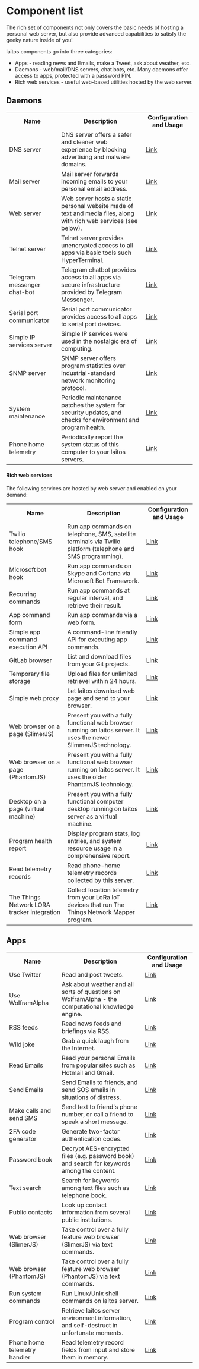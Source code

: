 # Component list

The rich set of components not only covers the basic needs of hosting a personal web server,
but also provide advanced capabilities to satisfy the geeky nature inside of you!

laitos components go into three categories:
- Apps - reading news and Emails, make a Tweet, ask about weather, etc.
- Daemons - web/mail/DNS servers, chat bots, etc. Many daemons offer access to apps, protected with a password PIN.
- Rich web services - useful web-based utilities hosted by the web server.

## Daemons
<table>
    <tr>
        <th>Name</th>
        <th>Description</th>
        <th>Configuration and Usage</th>
    </tr>
    <tr>
        <td>DNS server</td>
        <td>DNS server offers a safer and cleaner web experience by blocking advertising and malware domains.</td>
        <td><a href="https://github.com/HouzuoGuo/laitos/wiki/%5BDaemon%5D-DNS-server" target="_blank">Link</a></td>
    </tr>
    <tr>
        <td>Mail server</td>
        <td>Mail server forwards incoming emails to your personal email address.</td>
        <td><a href="https://github.com/HouzuoGuo/laitos/wiki/%5BDaemon%5D-mail-server" target="_blank">Link</a></td>
    </tr>
    <tr>
        <td>Web server</td>
        <td>Web server hosts a static personal website made of text and media files, along with rich web services (see below).</td>
        <td><a href="https://github.com/HouzuoGuo/laitos/wiki/%5BDaemon%5D-web-server" target="_blank">Link</a></td>
    </tr>
    <tr>
        <td>Telnet server</td>
        <td>Telnet server provides unencrypted access to all apps via basic tools such HyperTerminal.</td>
        <td><a href="https://github.com/HouzuoGuo/laitos/wiki/%5BDaemon%5D-telnet-server" target="_blank">Link</a></td>
    </tr>
    <tr>
        <td>Telegram messenger chat-bot</td>
        <td>Telegram chatbot provides access to all apps via secure infrastructure provided by Telegram Messenger.</td>
        <td><a href="https://github.com/HouzuoGuo/laitos/wiki/%5BDaemon%5D-telegram-chat-bot" target="_blank">Link</a></td>
    </tr>
    <tr>
        <td>Serial port communicator</td>
        <td>Serial port communicator provides access to all apps to serial port devices.</td>
        <td><a href="https://github.com/HouzuoGuo/laitos/wiki/%5BDaemon%5D-serial-port-communicator" target="_blank">Link</a></td>
    </tr>
    <tr>
        <td>Simple IP services server</td>
        <td>Simple IP services were used in the nostalgic era of computing.</td>
        <td><a href="https://github.com/HouzuoGuo/laitos/wiki/%5BDaemon%5D-simple-IP-services" target="_blank">Link</a></td>
    </tr>
    <tr>
        <td>SNMP server</td>
        <td>SNMP server offers program statistics over industrial-standard network monitoring protocol.</td>
        <td><a href="https://github.com/HouzuoGuo/laitos/wiki/%5BDaemon%5D-SNMP-server" target="_blank">Link</a></td>
    </tr>
    <tr>
        <td>System maintenance</td>
        <td>Periodic maintenance patches the system for security updates, and checks for environment and program health.</td>
        <td><a href="https://github.com/HouzuoGuo/laitos/wiki/%5BDaemon%5D-system-maintenance" target="_blank">Link</a></td>
    </tr>
    <tr>
        <td>Phone home telemetry</td>
        <td>Periodically report the system status of this computer to your laitos servers.</td>
        <td><a href="https://github.com/HouzuoGuo/laitos/wiki/%5BDaemon%5D-phone-home-telemetry" target="_blank">Link</a></td>
    </tr>
</table>

#### Rich web services
The following services are hosted by web server and enabled on your demand:

<table>
    <tr>
        <th>Name</th>
        <th>Description</th>
        <th>Configuration and Usage</th>
    </tr>
    <tr>
        <td>Twilio telephone/SMS hook</td>
        <td>Run app commands on telephone, SMS, satellite terminals via Twilio platform (telephone and SMS programming).</td>
        <td><a href="https://github.com/HouzuoGuo/laitos/wiki/%5BWeb-service%5D-Twilio-telephone-SMS-hook" target="_blank">Link</a></td>
    </tr>
    <tr>
        <td>Microsoft bot hook</td>
        <td>Run app commands on Skype and Cortana via Microsoft Bot Framework.</td>
        <td><a href="https://github.com/HouzuoGuo/laitos/wiki/%5BWeb-service%5D-Microsoft-bot-hook" target="_blank">Link</a></td>
    </tr>
    <tr>
        <td>Recurring commands</td>
        <td>Run app commands at regular interval, and retrieve their result.</td>
        <td><a href="https://github.com/HouzuoGuo/laitos/wiki/%5BWeb-service%5D-recurring-commands" target="_blank">Link</a></td>
    </tr>
    <tr>
        <td>App command form</td>
        <td>Run app commands via a web form.</td>
        <td><a href="https://github.com/HouzuoGuo/laitos/wiki/%5BWeb-service%5D-invoke-app-command" target="_blank">Link</a></td>
    </tr>
    <tr>
        <td>Simple app command execution API</td>
        <td>A command-line friendly API for executing app commands.</td>
        <td><a href="https://github.com/HouzuoGuo/laitos/wiki/%5BWeb-service%5D-simple-app-command-execution-API" target="_blank">Link</a></td>
    </tr>
    <tr>
        <td>GitLab browser</td>
        <td>List and download files from your Git projects.</td>
        <td><a href="https://github.com/HouzuoGuo/laitos/wiki/%5BWeb-service%5D-GitLab-browser" target="_blank">Link</a></td>
    </tr>
    <tr>
        <td>Temporary file storage</td>
        <td>Upload files for unlimited retrievel within 24 hours.</td>
        <td><a href="https://github.com/HouzuoGuo/laitos/wiki/%5BWeb-service%5D-temporary-file-storage" target="_blank">Link</a></td>
    </tr>
    <tr>
        <td>Simple web proxy</td>
        <td>Let laitos download web page and send to your browser.</td>
        <td><a href="https://github.com/HouzuoGuo/laitos/wiki/%5BWeb-service%5D-simple-proxy" target="_blank">Link</a></td>
    </tr>
    <tr>
        <td>Web browser on a page (SlimerJS)</td>
        <td>Present you with a fully functional web browser running on laitos server. It uses the newer SlimmerJS technology.</td>
        <td><a href="https://github.com/HouzuoGuo/laitos/wiki/%5BWeb-service%5D-web-browser-on-a-page-(SlimerJS)" target="_blank">Link</a></td>
    </tr>
    <tr>
        <td>Web browser on a page (PhantomJS)</td>
        <td>Present you with a fully functional web browser running on laitos server. It uses the older PhantomJS technology.</td>
        <td><a href="https://github.com/HouzuoGuo/laitos/wiki/%5BWeb-service%5D-web-browser-on-a-page-(PhantomJS)" target="_blank">Link</a></td>
    </tr>
    <tr>
        <td>Desktop on a page (virtual machine)</td>
        <td>Present you with a fully functional computer desktop running on laitos server as a virtual machine.</td>
        <td><a href="https://github.com/HouzuoGuo/laitos/wiki/%5BWeb-service%5D-desktop-on-a-page-(virtual-machine)" target="_blank">Link</a></td>
    </tr>
    <tr>
        <td>Program health report</td>
        <td>Display program stats, log entries, and system resource usage in a comprehensive report.</td>
        <td><a href="https://github.com/HouzuoGuo/laitos/wiki/%5BWeb-service%5D-program-health-report" target="_blank">Link</a></td>
    </tr>
    <tr>
        <td>Read telemetry records</td>
        <td>Read phone-home telemetry records collected by this server.</td>
        <td><a href="https://github.com/HouzuoGuo/laitos/wiki/%5BWeb-service%5D-read-telemetry-records" target="_blank">Link</a></td>
    </tr>
    <tr>
        <td>The Things Network LORA tracker integration</td>
        <td>Collect location telemetry from your LoRa IoT devices that run The Things Network Mapper program.</td>
        <td><a href="https://github.com/HouzuoGuo/laitos/wiki/%5BWeb-service%5D-the-things-network-LORA-tracker-integration" target="_blank">Link</a></td>
    </tr>
</table>

## Apps
<table>
    <tr>
        <th>Name</th>
        <th>Description</th>
        <th>Configuration and Usage</th>
    </tr>
    <tr>
        <td>Use Twitter</td>
        <td>Read and post tweets.</td>
        <td><a href="https://github.com/HouzuoGuo/laitos/wiki/%5BApp%5D-Twitter" target="_blank">Link</a></td>
    </tr>
    <tr>
        <td>Use WolframAlpha</td>
        <td>Ask about weather and all sorts of questions on WolframAlpha - the computational knowledge engine.</td>
        <td><a href="https://github.com/HouzuoGuo/laitos/wiki/%5BApp%5D-WolframAlpha" target="_blank">Link</a></td>
    </tr>
    <tr>
        <td>RSS feeds</td>
        <td>Read news feeds and briefings via RSS.</td>
        <td><a href="https://github.com/HouzuoGuo/laitos/wiki/%5BApp%5D-RSS-reader" target="_blank">Link</a></td>
    </tr>
    <tr>
        <td>Wild joke</td>
        <td>Grab a quick laugh from the Internet.</td>
        <td><a href="https://github.com/HouzuoGuo/laitos/wiki/%5BApp%5D-wild-joke" target="_blank">Link</a></td>
    </tr>
    <tr>
        <td>Read Emails</td>
        <td>Read your personal Emails from popular sites such as Hotmail and Gmail.</td>
        <td><a href="https://github.com/HouzuoGuo/laitos/wiki/%5BApp%5D-reading-emails" target="_blank">Link</a></td>
    </tr>
    <tr>
        <td>Send Emails</td>
        <td>Send Emails to friends, and send SOS emails in situations of distress.</td>
        <td><a href="https://github.com/HouzuoGuo/laitos/wiki/%5BApp%5D-sending-emails" target="_blank">Link</a></td>
    </tr>
    <tr>
        <td>Make calls and send SMS</td>
        <td>Send text to friend's phone number, or call a friend to speak a short message.</td>
        <td><a href="https://github.com/HouzuoGuo/laitos/wiki/%5BApp%5D-make-calls-and-send-SMS" target="_blank">Link</a></td>
    </tr>
    <tr>
        <td>2FA code generator</td>
        <td>Generate two-factor authentication codes.</td>
        <td><a href="https://github.com/HouzuoGuo/laitos/wiki/%5BApp%5D-two-factor-authentication-code-generator" target="_blank">Link</a></td>
    </tr>
    <tr>
        <td>Password book</td>
        <td>Decrypt AES-encrypted files (e.g. password book) and search for keywords among the content.</td>
        <td><a href="https://github.com/HouzuoGuo/laitos/wiki/%5BApp%5D-find-text-in-AES-encrypted-files" target="_blank">Link</a></td>
    </tr>
    <tr>
        <td>Text search</td>
        <td>Search for keywords among text files such as telephone book.</td>
        <td><a href="https://github.com/HouzuoGuo/laitos/wiki/%5BApp%5D-text-search" target="_blank">Link</a></td>
    </tr>
    <tr>
        <td>Public contacts</td>
        <td>Look up contact information from several public institutions.</td>
        <td><a href="https://github.com/HouzuoGuo/laitos/wiki/%5BApp%5D-public-institution-contacts" target="_blank">Link</a></td>
    </tr>
    <tr>
        <td>Web browser (SlimerJS)</td>
        <td>Take control over a fully feature web browser (SlimerJS) via text commands.</td>
        <td><a href="https://github.com/HouzuoGuo/laitos/wiki/%5BApp%5D-interactive-web-browser-(SlimerJS)" target="_blank">Link</a></td>
    </tr>
    <tr>
        <td>Web browser (PhantomJS)</td>
        <td>Take control over a fully feature web browser (PhantomJS) via text commands.</td>
        <td><a href="https://github.com/HouzuoGuo/laitos/wiki/%5BApp%5D-interactive-web-browser-(PhantomJS)" target="_blank">Link</a></td>
    </tr>
    <tr>
        <td>Run system commands</td>
        <td>Run Linux/Unix shell commands on laitos server.</td>
        <td><a href="https://github.com/HouzuoGuo/laitos/wiki/%5BApp%5D-run-system-commands" target="_blank">Link</a></td>
    </tr>
    <tr>
        <td>Program control</td>
        <td>Retrieve laitos server environment information, and self-destruct in unfortunate moments.</td>
        <td><a href="https://github.com/HouzuoGuo/laitos/wiki/%5BApp%5D-inspect-and-control-server-environment" target="_blank">Link</a></td>
    </tr>
    <tr>
        <td>Phone home telemetry handler</td>
        <td>Read telemetry record fields from input and store them in memory.</td>
        <td><a href="https://github.com/HouzuoGuo/laitos/wiki/%5BApp%5D-phone-home-telemetry-handler" target="_blank">Link</a></td>
    </tr>
</table>
